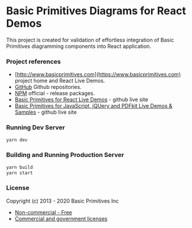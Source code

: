 # Basic Primitives Diagrams for React Demos
This project is created for validation of effortless integration of Basic Primitives diagramming components into React application.

### Project references
* [http://www.basicprimitives.com](https://www.basicprimitives.com) project home and React Live Demos.
* [GitHub](https://github.com/BasicPrimitives) Github repositories.
* [NPM](https://www.npmjs.com/package/basicprimitives) official - release packages.
* [Basic Primitives for React Live Demos](https://basicprimitives.github.io/react/) - github live site
* [Basic Primitives for JavaScript, jQUery and PDFkit Live Demos & Samples](https://basicprimitives.github.io/javascript/) - github live site

### Running Dev Server

```bash
yarn dev
```

### Building and Running Production Server

```bash
yarn build
yarn start
```

### License

Copyright (c) 2013 - 2020 Basic Primitives Inc
* [Non-commercial - Free](http://creativecommons.org/licenses/by-nc/3.0/)
* [Commercial and government licenses](http://www.basicprimitives.com/license.pdf)

